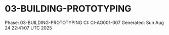 # 03-BUILDING-PROTOTYPING
Phase: 03-BUILDING-PROTOTYPING
CI: CI-AO001-007
Generated: Sun Aug 24 22:41:07 UTC 2025
